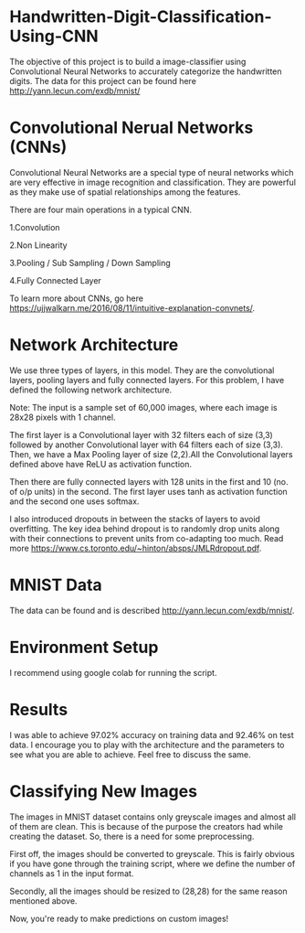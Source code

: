 # Handwritten-Digit-Classification-Using-CNN
The objective of this project is to build a image-classifier using Convolutional Neural Networks to accurately categorize the handwritten digits. The data for this project can be found here http://yann.lecun.com/exdb/mnist/
# Convolutional Nerual Networks (CNNs)
Convolutional Neural Networks are a special type of neural networks which are very effective in image recognition and classification. They are powerful as they make use of spatial relationships among the features.

There are four main operations in a typical CNN.

1.Convolution

2.Non Linearity

3.Pooling / Sub Sampling / Down Sampling

4.Fully Connected Layer

To learn more about CNNs, go here https://ujjwalkarn.me/2016/08/11/intuitive-explanation-convnets/.

# Network Architecture
We use three types of layers, in this model. They are the convolutional layers, pooling layers and fully connected layers. For this problem, I have defined the following network architecture.

Note: The input is a sample set of 60,000 images, where each image is 28x28 pixels with 1 channel.

The first layer is a Convolutional layer with 32 filters each of size (3,3) followed by another Convolutional layer with 64 filters each of size (3,3). Then, we have a Max Pooling layer of size (2,2).All the Convolutional layers defined above have ReLU as activation function.

Then there are fully connected layers with 128 units in the first and 10 (no. of o/p units) in the second. The first layer uses tanh as activation function and the second one uses softmax.

I also introduced dropouts in between the stacks of layers to avoid overfitting. The key idea behind dropout is to randomly drop units along with their connections to prevent units from co-adapting too much. Read more https://www.cs.toronto.edu/~hinton/absps/JMLRdropout.pdf.

# MNIST Data
The data can be found and is described http://yann.lecun.com/exdb/mnist/.

# Environment Setup
I recommend using google colab for running the script. 

# Results
I was able to achieve 97.02% accuracy on training data and 92.46% on test data. I encourage you to play with the architecture and the parameters to see what you are able to achieve. Feel free to discuss the same.

# Classifying New Images
The images in MNIST dataset contains only greyscale images and almost all of them are clean. This is because of the purpose the creators had while creating the dataset. So, there is a need for some preprocessing.

First off, the images should be converted to greyscale. This is fairly obvious if you have gone through the training script, where we define the number of channels as 1 in the input format.

Secondly, all the images should be resized to (28,28) for the same reason mentioned above.

Now, you're ready to make predictions on custom images!
